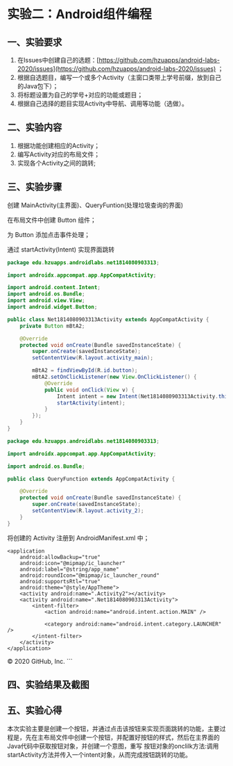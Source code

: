 # 实验二：Android组件编程

## 一、实验要求

1. 在Issues中创建自己的选题：[https://github.com/hzuapps/android-labs-2020/issues](https://github.com/hzuapps/android-labs-2020/issues) ；
2. 根据自选题目，编写一个或多个Activity（主窗口类带上学号前缀，放到自己的Java包下）；
3. 将标题设置为自己的学号+对应的功能或题目；
4. 根据自己选择的题目实现Activity中导航、调用等功能（选做）。

## 二、实验内容

1. 根据功能创建相应的Activity；
2. 编写Activity对应的布局文件；
3. 实现各个Activity之间的跳转;

## 三、实验步骤


创建 MainActivity(主界面)、QueryFuntion(处理垃圾查询的界面)

在布局文件中创建 Button 组件；

为 Button 添加点击事件处理；

通过 startActivity(Intent) 实现界面跳转



```java
package edu.hzuapps.androidlabs.net1814080903313;

import androidx.appcompat.app.AppCompatActivity;

import android.content.Intent;
import android.os.Bundle;
import android.view.View;
import android.widget.Button;

public class Net1814080903313Activity extends AppCompatActivity {
    private Button mBtA2;

    @Override
    protected void onCreate(Bundle savedInstanceState) {
        super.onCreate(savedInstanceState);
        setContentView(R.layout.activity_main);

        mBtA2 = findViewById(R.id.button);
        mBtA2.setOnClickListener(new View.OnClickListener() {
            @Override
            public void onClick(View v) {
                Intent intent = new Intent(Net1814080903313Activity.this,Activity2.class);
                startActivity(intent);
            }
        });
    }
}
```

```java
package edu.hzuapps.androidlabs.net1814080903313;

import androidx.appcompat.app.AppCompatActivity;

import android.os.Bundle;

public class QueryFunction extends AppCompatActivity {

    @Override
    protected void onCreate(Bundle savedInstanceState) {
        super.onCreate(savedInstanceState);
        setContentView(R.layout.activity_2);
    }
}
```



将创建的 Activity 注册到 AndroidManifest.xml 中；

<?xml version="1.0" encoding="utf-8"?>
<manifest xmlns:android="http://schemas.android.com/apk/res/android"
    package="edu.hzuapps.androidlabs.net1814080903313">

    <application
        android:allowBackup="true"
        android:icon="@mipmap/ic_launcher"
        android:label="@string/app_name"
        android:roundIcon="@mipmap/ic_launcher_round"
        android:supportsRtl="true"
        android:theme="@style/AppTheme">
        <activity android:name=".Activity2"></activity>
        <activity android:name=".Net1814080903313Activity">
            <intent-filter>
                <action android:name="android.intent.action.MAIN" />

                <category android:name="android.intent.category.LAUNCHER" />
            </intent-filter>
        </activity>
    </application>

</manifest>
© 2020 GitHub, Inc.
```

## 四、实验结果及截图




## 五、实验心得
  本次实验主要是创建一个按钮，并通过点击该按钮来实现页面跳转的功能，主要过程是，先在主布局文件中创建一个按钮，并配置好按钮的样式，然后在主界面的Java代码中获取按钮对象，并创建一个意图，重写
按钮对象的onclilk方法:调用startActivity方法并传入一个intent对象，从而完成按钮跳转的功能。

